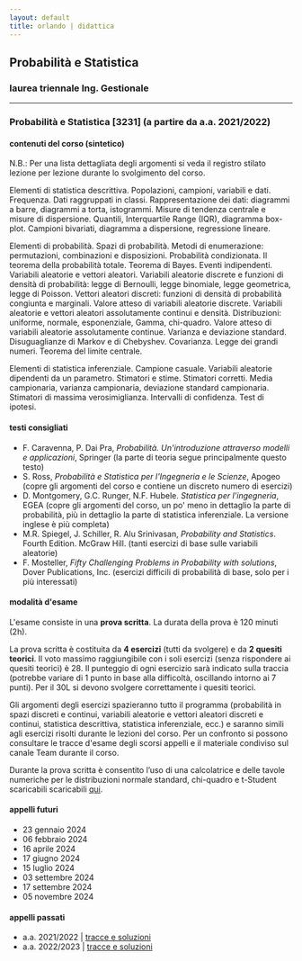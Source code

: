 ```yaml
---
layout: default
title: orlando | didattica
---
```


## Probabilità e Statistica 
### laurea triennale Ing. Gestionale


--- 

### Probabilità e Statistica [3231] (a partire da a.a. 2021/2022) 

#### contenuti del corso (sintetico)

N.B.: Per una lista dettagliata degli argomenti si veda il registro stilato lezione per lezione durante lo svolgimento del corso.

Elementi di statistica descrittiva. Popolazioni, campioni, variabili e dati. Frequenza. Dati raggruppati in classi. Rappresentazione dei dati: diagrammi a barre, diagrammi a torta, istogrammi. Misure di tendenza centrale e misure di dispersione. Quantili, Interquartile Range (IQR), diagramma box-plot. Campioni bivariati, diagramma a dispersione, regressione lineare.
 
Elementi di probabilità. Spazi di probabilità. Metodi di enumerazione: permutazioni, combinazioni e disposizioni. Probabilità condizionata. Il teorema della probabilità totale. Teorema di Bayes. Eventi indipendenti. Variabili aleatorie e vettori aleatori. Variabili aleatorie discrete e funzioni di densità di probabilità: legge di Bernoulli, legge binomiale, legge geometrica, legge di Poisson. Vettori aleatori discreti: funzioni di densità di probabilità congiunta e marginali. Valore atteso di variabili aleatorie discrete. Variabili aleatorie e vettori aleatori assolutamente continui e densità. Distribuzioni: uniforme, normale, esponenziale, Gamma, chi-quadro. Valore atteso di variabili aleatorie assolutamente continue. Varianza e deviazione standard. Disuguaglianze di Markov e di Chebyshev. Covarianza. Legge dei grandi numeri. Teorema del limite centrale.

Elementi di statistica inferenziale. Campione casuale. Variabili aleatorie dipendenti da un parametro. Stimatori e stime. Stimatori corretti. Media campionaria, varianza campionaria, deviazione standard campionaria. Stimatori di massima verosimiglianza. Intervalli di confidenza. Test di ipotesi.

#### testi consigliati
- F. Caravenna, P. Dai Pra, *Probabilità. Un'introduzione attraverso modelli e applicazioni*, Springer (la parte di teoria segue principalmente questo testo)
- S. Ross, *Probabilità e Statistica per l'Ingegneria e le Scienze*, Apogeo (copre gli argomenti del corso e contiene un discreto numero di esercizi)
- D. Montgomery, G.C. Runger, N.F. Hubele. *Statistica per l'ingegneria*, EGEA (copre gli argomenti del corso, un po' meno in dettaglio la parte di probabilità, più in dettaglio la parte di statistica inferenziale. La versione inglese è più completa)
- M.R. Spiegel, J. Schiller, R. Alu Srinivasan, *Probability and Statistics*. Fourth Edition. McGraw Hill. (tanti esercizi di base sulle variabili aleatorie)
- F. Mosteller, *Fifty Challenging Problems in Probability with solutions*, Dover Publications, Inc. (esercizi difficili di probabilità di base, solo per i più interessati)

#### modalità d'esame

L'esame consiste in una **prova scritta**. La durata della prova è 120 minuti (2h).

La prova scritta è costituita da **4 esercizi** (tutti da svolgere) e da **2 quesiti teorici**. Il voto massimo raggiungibile con i soli esercizi (senza rispondere ai quesiti teorici) è 28. Il punteggio di ogni esercizio sarà indicato sulla traccia (potrebbe variare di 1 punto in base alla difficoltà, oscillando intorno ai 7 punti). Per il 30L si devono svolgere correttamente i quesiti teorici.

Gli argomenti degli esercizi spazieranno tutto il programma (probabilità in spazi discreti e continui, variabili aleatorie e vettori aleatori discreti e continui, statistica descrittiva, statistica inferenziale, ecc.) e saranno simili agli esercizi risolti durante le lezioni del corso. Per un confronto si possono consultare le tracce d'esame degli scorsi appelli e il materiale condiviso sul canale Team durante il corso.

Durante la prova scritta è consentito l’uso di una calcolatrice e delle tavole numeriche per le distribuzioni normale standard, chi-quadro e t-Student scaricabili scaricabili [qui](materiale/tabelleVA.pdf).


#### appelli futuri

- 23 gennaio 2024
- 06 febbraio 2024 
- 16 aprile 2024 
- 17 giugno 2024 
- 15 luglio 2024
- 03 settembre 2024 
- 17 settembre 2024
- 05 novembre 2024

#### appelli passati

- a.a. 2021/2022 \| [tracce e soluzioni](tracce/Tracce_Soluzioni_2021-2022.pdf)
- a.a. 2022/2023 \| [tracce e soluzioni](tracce/Tracce_Soluzioni_2022-2023.pdf)

<!--
- 20 giugno 2022 \| [traccia](tracce/220620_Traccia_ProbStat_IngGest_aa2122.pdf) \| [soluzione](tracce/220620_Soluzione_ProbStat_IngGest_aa2122.pdf)
- 18 luglio 2022 \| [traccia 1](tracce/220718_Traccia_ProbStat_IngGest_aa2122-turno_1.pdf) \| [soluzione 1](tracce/220718_Soluzione_ProbStat_IngGest_aa2122-turno_1.pdf) \| [traccia 2](tracce/220718_Traccia_ProbStat_IngGest_aa2122-turno_2.pdf) \| [soluzione 2](tracce/220718_Soluzione_ProbStat_IngGest_aa2122-turno_2.pdf)
- 07 settembre 2022 \| [traccia](tracce/220907_Traccia_ProbStat_IngGest_aa2122.pdf) \| [soluzione](tracce/220907_Soluzione_ProbStat_IngGest_aa2122.pdf)
- 20 settembre 2022 \| [traccia](tracce/220920_Traccia_ProbStat_IngGest_aa2122.pdf) \| [soluzione](tracce/220920_Soluzione_ProbStat_IngGest_aa2122.pdf)
- 11 novembre 2022 \| [traccia](tracce/221111_Traccia_ProbStat_IngGest_aa2122.pdf) \| [soluzione](tracce/221111_Soluzione_ProbStat_IngGest_aa2122.pdf)
- 26 gennaio 2023 \| [traccia](tracce/230126_Traccia_ProbStat_IngGest_aa2122.pdf) \| [soluzione](tracce/230126_Soluzione_ProbStat_IngGest_aa2122.pdf)
- 9 febbraio 2023 \| [traccia](tracce/230209_Traccia_ProbStat_IngGest_aa2122.pdf) \| [soluzione](tracce/230209_Soluzione_ProbStat_IngGest_aa2122.pdf)
- 3 aprile 2023 \| [traccia](tracce/230403_Traccia_ProbStat_IngGest_aa2122.pdf) \| [soluzione](tracce/230403_Soluzione_ProbStat_IngGest_aa2122.pdf)
- 25 maggio 2023 (solo per fuoricorso) \| [traccia](tracce/230525_Traccia_ProbStat_IngGest_aa2122.pdf) \| [soluzione](tracce/230525_Soluzione_ProbStat_IngGest_aa2122.pdf)
- 26 giugno 2023 \| [traccia 1](tracce/230626_Traccia_ProbStat_IngGest_aa2223-turno_1.pdf) \| [soluzione 1](tracce/230626_Soluzione_ProbStat_IngGest_aa2223-turno_1.pdf) \| [traccia 2](tracce/230626_Traccia_ProbStat_IngGest_aa2223-turno_2.pdf) \| [soluzione 2](tracce/230626_Soluzione_ProbStat_IngGest_aa2223-turno_2.pdf)
- 20 luglio 2023 \| [traccia 1](tracce/230720_Traccia_ProbStat_IngGest_aa2223-turno_1.pdf) \| [soluzione 1](tracce/230720_Soluzione_ProbStat_IngGest_aa2223-turno_1.pdf) \| [traccia 2](tracce/230720_Traccia_ProbStat_IngGest_aa2223-turno_2.pdf) \| [soluzione 2](tracce/230720_Soluzione_ProbStat_IngGest_aa2223-turno_2.pdf)
- 5 settembre 2023 \| [traccia](tracce/230905_Traccia_ProbStat_IngGest_aa2223.pdf) \| [soluzione](tracce/230905_Soluzione_ProbStat_IngGest_aa2223.pdf)
- 19 settembre 2023 \| [traccia](tracce/230919_Traccia_ProbStat_IngGest_aa2223.pdf) \| [soluzione](tracce/230919_Soluzione_ProbStat_IngGest_aa2223.pdf)
- 6 novembre 2023 \| [traccia](tracce/231106_Traccia_ProbStat_IngGest_aa2223.pdf) \| [soluzione](tracce/231106_Soluzione_ProbStat_IngGest_aa2223.pdf)
-->

<!-- #### appelli passati (Calcolo e Probabilità e Statistica [2959])

- 13 settembre 2021 (solo "Calcolo e Probabilità e Statistica" [2959]) \| [traccia](tracce/210913_Traccia_CalcProbStat_IngGest_aa2021.pdf) \| [soluzione](tracce/210913_Soluzione_CalcProbStat_IngGest_aa2021.pdf)
- 27 settembre 2021 (solo "Calcolo e Probabilità e Statistica" [2959]) \| [traccia](tracce/210927_Traccia_CalcProbStat_IngGest_aa2021.pdf) \| [soluzione](tracce/210927_Soluzione_CalcProbStat_IngGest_aa2021.pdf)
- 19 novembre 2021 (solo "Calcolo e Probabilità e Statistica" [2959])  \| [traccia](tracce/211119_Traccia_CalcProbStat_IngGest_aa2021.pdf) \| [soluzione](tracce/211119_Soluzione_CalcProbStat_IngGest_aa2021.pdf)
- 25 gennaio 2022 (solo "Calcolo e Probabilità e Statistica" [2959]) \| [traccia](tracce/220125_Traccia_CalcProbStat_IngGest_aa2021.pdf) \| [soluzione](tracce/220125_Soluzione_CalcProbStat_IngGest_aa2021.pdf)
- 21 febbraio 2022 (solo "Calcolo e Probabilità e Statistica" [2959]) [traccia](tracce/220221_Traccia_CalcProbStat_IngGest_aa2021.pdf) \| [soluzione](tracce/220221_Soluzione_CalcProbStat_IngGest_aa2021.pdf)
- 22 aprile 2022 (solo "Calcolo e Probabilità e Statistica" [2959]) [traccia](tracce/220422_Traccia_CalcProbStat_IngGest_aa2021.pdf) \| [soluzione](tracce/220422_Soluzione_CalcProbStat_IngGest_aa2021.pdf) -->

